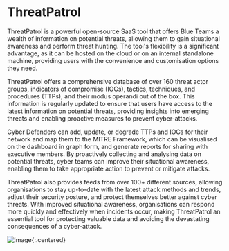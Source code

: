 # ThreatPatrol
ThreatPatrol is a powerful open-source SaaS tool that offers Blue Teams a wealth of information on potential threats, allowing them to gain situational awareness and perform threat hunting. The tool's flexibility is a significant advantage, as it can be hosted on the cloud or on an internal standalone machine, providing users with the convenience and customisation options they need.

ThreatPatrol offers a comprehensive database of over 160 threat actor groups, indicators of compromise (IOCs), tactics, techniques, and procedures (TTPs), and their modus operandi out of the box. This information is regularly updated to ensure that users have access to the latest information on potential threats, providing insights into emerging threats and enabling proactive measures to prevent cyber-attacks.

Cyber Defenders can add, update, or degrade TTPs and IOCs for their network and map them to the MITRE Framework, which can be visualised on the dashboard in graph form, and generate reports for sharing with executive members. By proactively collecting and analysing data on potential threats, cyber teams can improve their situational awareness, enabling them to take appropriate action to prevent or mitigate attacks.

ThreatPatrol also provides feeds from over 100+ different sources, allowing organisations to stay up-to-date with the latest attack methods and trends, adjust their security posture, and protect themselves better against cyber threats. With improved situational awareness, organisations can respond more quickly and effectively when incidents occur, making ThreatPatrol an essential tool for protecting valuable data and avoiding the devastating consequences of a cyber-attack.

![image](https://github.com/user-attachments/assets/6f8ae173-25fd-4043-ae16-905ec4b91e33){:.centered}

